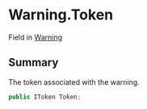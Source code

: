 # Warning.Token

Field in [Warning](/api/csharp/yarn.compiler.indentawarelexer.warning.md)

## Summary


The token associated with the warning.


```csharp
public IToken Token;
```

